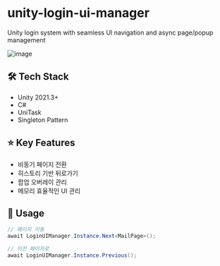 # unity-login-ui-manager
Unity login system with seamless UI navigation and async page/popup management

![image](https://github.com/user-attachments/assets/f5ac771a-8c5c-4f03-91b0-9b06ed08d111)

## 🛠 Tech Stack
- Unity 2021.3+
- C#
- UniTask
- Singleton Pattern

## ⭐ Key Features
- 비동기 페이지 전환
- 히스토리 기반 뒤로가기
- 팝업 오버레이 관리
- 메모리 효율적인 UI 관리

## 📖 Usage
```csharp
// 페이지 이동
await LoginUIManager.Instance.Next<MailPage>();

// 이전 페이지로
await LoginUIManager.Instance.Previous();
